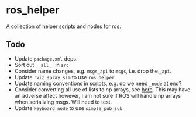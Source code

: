 # ros_helper

A collection of helper scripts and nodes for ros. 

## Todo

* Update `package.xml` deps.
* Sort out `__all__` in `src`
* Consider name changes, e.g. `msgs_api` to `msgs`, i.e. drop the `_api`.
* Update `rviz_spray_sim` to use `ros_helper`
* Update naming conventions in scripts, e.g. do we need `_node` at end?
* Consider converting all use of lists to np arrays, see [here](https://www.freecodecamp.org/news/if-you-have-slow-loops-in-python-you-can-fix-it-until-you-cant-3a39e03b6f35/). This may have an adverse affect however, I am not sure if ROS will handle np arrays when serializing msgs. Will need to test. 
* Update `keyboard_node` to use `simple_pub_sub`
